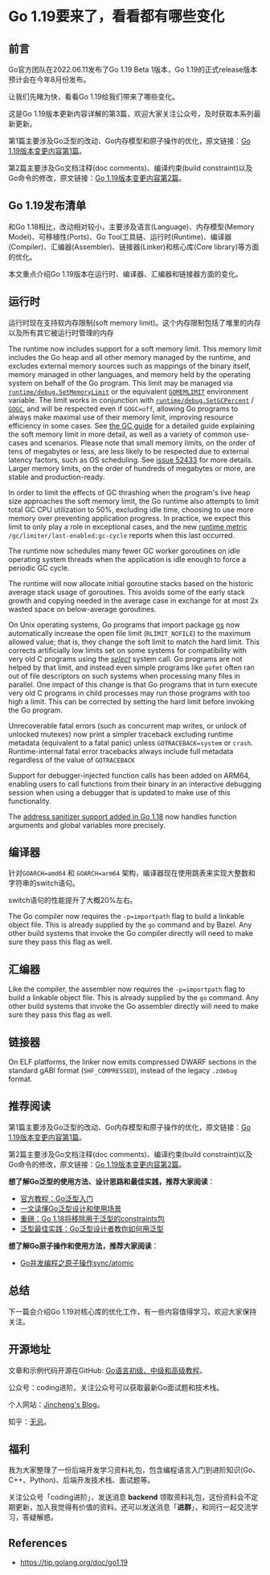 # Go 1.19要来了，看看都有哪些变化

## 前言

Go官方团队在2022.06.11发布了Go 1.19 Beta 1版本，Go 1.19的正式release版本预计会在今年8月份发布。

让我们先睹为快，看看Go 1.19给我们带来了哪些变化。

这是Go 1.19版本更新内容详解的第3篇，欢迎大家关注公众号，及时获取本系列最新更新。

第1篇主要涉及Go泛型的改动、Go内存模型和原子操作的优化，原文链接：[Go 1.19版本变更内容第1篇](https://mp.weixin.qq.com/s?__biz=Mzg2MTcwNjc1Mg==&mid=2247484179&idx=1&sn=215ea3f092460118b2bc975935015874&chksm=ce124c7cf965c56a7c310b1059683d065810bd18368669d3d42a6cbbb0370d1593979a63620c#rd)。

第2篇主要涉及Go文档注释(doc comments)、编译约束(build constraint)以及Go命令的修改，原文链接：[Go 1.19版本变更内容第2篇](https://mp.weixin.qq.com/s?__biz=Mzg2MTcwNjc1Mg==&mid=2247484188&idx=1&sn=c14bafb1f89b3b3f988452c5a5f32884&chksm=ce124c73f965c5651a688c42561b02e38253b60943c77a0a6ad7b45621b4296d9e1acd47de7a#rd)。

## Go 1.19发布清单

和Go 1.18相比，改动相对较小，主要涉及语言(Language)、内存模型(Memory Model)、可移植性(Ports)、Go Tool工具链、运行时(Runtime)、编译器(Compiler)、汇编器(Assembler)、链接器(Linker)和核心库(Core library)等方面的优化。

本文重点介绍Go 1.19版本在运行时、编译器、汇编器和链接器方面的变化。

## 运行时

运行时现在支持软内存限制(soft memory limit)。这个内存限制包括了堆里的内存以及所有其它被运行时管理的内存

The runtime now includes support for a soft memory limit. This memory limit includes the Go heap and all other memory managed by the runtime, and excludes external memory sources such as mappings of the binary itself, memory managed in other languages, and memory held by the operating system on behalf of the Go program. This limit may be managed via [`runtime/debug.SetMemoryLimit`](https://tip.golang.org/pkg/runtime/debug/#SetMemoryLimit) or the equivalent [`GOMEMLIMIT`](https://tip.golang.org/pkg/runtime/#hdr-Environment_Variables) environment variable. The limit works in conjunction with [`runtime/debug.SetGCPercent`](https://tip.golang.org/pkg/runtime/debug/#SetGCPercent) / [`GOGC`](https://tip.golang.org/pkg/runtime/#hdr-Environment_Variables), and will be respected even if `GOGC=off`, allowing Go programs to always make maximal use of their memory limit, improving resource efficiency in some cases. See [the GC guide](https://tip.golang.org/doc/gc-guide) for a detailed guide explaining the soft memory limit in more detail, as well as a variety of common use-cases and scenarios. Please note that small memory limits, on the order of tens of megabytes or less, are less likely to be respected due to external latency factors, such as OS scheduling. See [issue 52433](https://go.dev/issue/52433) for more details. Larger memory limits, on the order of hundreds of megabytes or more, are stable and production-ready.

In order to limit the effects of GC thrashing when the program's live heap size approaches the soft memory limit, the Go runtime also attempts to limit total GC CPU utilization to 50%, excluding idle time, choosing to use more memory over preventing application progress. In practice, we expect this limit to only play a role in exceptional cases, and the new [runtime metric](https://tip.golang.org/pkg/runtime/metrics/#hdr-Supported_metrics) `/gc/limiter/last-enabled:gc-cycle` reports when this last occurred.

The runtime now schedules many fewer GC worker goroutines on idle operating system threads when the application is idle enough to force a periodic GC cycle.

The runtime will now allocate initial goroutine stacks based on the historic average stack usage of goroutines. This avoids some of the early stack growth and copying needed in the average case in exchange for at most 2x wasted space on below-average goroutines.

On Unix operating systems, Go programs that import package [os](https://tip.golang.org/pkg/os/) now automatically increase the open file limit (`RLIMIT_NOFILE`) to the maximum allowed value; that is, they change the soft limit to match the hard limit. This corrects artificially low limits set on some systems for compatibility with very old C programs using the [*select*](https://en.wikipedia.org/wiki/Select_(Unix)) system call. Go programs are not helped by that limit, and instead even simple programs like `gofmt` often ran out of file descriptors on such systems when processing many files in parallel. One impact of this change is that Go programs that in turn execute very old C programs in child processes may run those programs with too high a limit. This can be corrected by setting the hard limit before invoking the Go program.

Unrecoverable fatal errors (such as concurrent map writes, or unlock of unlocked mutexes) now print a simpler traceback excluding runtime metadata (equivalent to a fatal panic) unless `GOTRACEBACK=system` or `crash`. Runtime-internal fatal error tracebacks always include full metadata regardless of the value of `GOTRACEBACK`

Support for debugger-injected function calls has been added on ARM64, enabling users to call functions from their binary in an interactive debugging session when using a debugger that is updated to make use of this functionality.

The [address sanitizer support added in Go 1.18](https://tip.golang.org/doc/go1.18#go-build-asan) now handles function arguments and global variables more precisely.

## 编译器

针对`GOARCH=amd64` 和 `GOARCH=arm64` 架构，编译器现在使用跳表来实现大整数和字符串的switch语句。

switch语句的性能提升了大概20%左右。

The Go compiler now requires the `-p=importpath` flag to build a linkable object file. This is already supplied by the `go` command and by Bazel. Any other build systems that invoke the Go compiler directly will need to make sure they pass this flag as well.

## 汇编器

Like the compiler, the assembler now requires the `-p=importpath` flag to build a linkable object file. This is already supplied by the `go` command. Any other build systems that invoke the Go assembler directly will need to make sure they pass this flag as well.

## 链接器

On ELF platforms, the linker now emits compressed DWARF sections in the standard gABI format (`SHF_COMPRESSED`), instead of the legacy `.zdebug` format.

## 推荐阅读

第1篇主要涉及Go泛型的改动、Go内存模型和原子操作的优化，原文链接：[Go 1.19版本变更内容第1篇](https://mp.weixin.qq.com/s?__biz=Mzg2MTcwNjc1Mg==&mid=2247484179&idx=1&sn=215ea3f092460118b2bc975935015874&chksm=ce124c7cf965c56a7c310b1059683d065810bd18368669d3d42a6cbbb0370d1593979a63620c#rd)。

第2篇主要涉及Go文档注释(doc comments)、编译约束(build constraint)以及Go命令的修改，原文链接：[Go 1.19版本变更内容第2篇](https://mp.weixin.qq.com/s?__biz=Mzg2MTcwNjc1Mg==&mid=2247484188&idx=1&sn=c14bafb1f89b3b3f988452c5a5f32884&chksm=ce124c73f965c5651a688c42561b02e38253b60943c77a0a6ad7b45621b4296d9e1acd47de7a#rd)。

**想了解Go泛型的使用方法、设计思路和最佳实践，推荐大家阅读**：

* [官方教程：Go泛型入门](https://mp.weixin.qq.com/s?__biz=Mzg2MTcwNjc1Mg==&mid=2247483720&idx=1&sn=57ec4877dfd364a59deacf1e74a4fb66&chksm=ce124e27f965c731432dcc89d1e0563cf84baaef482eaa068a91bee61f10cf85b433923b83b4&token=1782465473&lang=zh_CN#rd)
* [一文读懂Go泛型设计和使用场景](https://mp.weixin.qq.com/s?__biz=Mzg2MTcwNjc1Mg==&mid=2247483731&idx=1&sn=b2258b28e2f3c16b065a5a1b22c15b0d&chksm=ce124e3cf965c72a6a22e0ed15deda8238567407bbd7157a79753fc8b605727ab2153009493c&token=1782465473&lang=zh_CN#rd)
* [重磅：Go 1.18将移除用于泛型的constraints包](https://mp.weixin.qq.com/s?__biz=Mzg2MTcwNjc1Mg==&mid=2247483855&idx=1&sn=6ab4aeb140a1a08268dc8a0284a6f375&chksm=ce124ea0f965c7b6776061960d71e4ffb30484a82041f5b1d4786c4b49c4ffabc07a28b1cd48&token=1782465473&lang=zh_CN#rd)
* [泛型最佳实践：Go泛型设计者教你如何用泛型](https://mp.weixin.qq.com/s?__biz=Mzg2MTcwNjc1Mg==&mid=2247484015&idx=1&sn=576b2d8b84b3a8ce5bdd6952c2b84062&chksm=ce124d00f965c416b07dcb81c4dcb9cf75859b2787d4f00ec8c80b37ca42e58cc651420a3b33&token=1782465473&lang=zh_CN#rd)

**想了解Go原子操作和使用方法，推荐大家阅读**：

* [Go并发编程之原子操作sync/atomic](https://mp.weixin.qq.com/s?__biz=Mzg2MTcwNjc1Mg==&mid=2247484082&idx=1&sn=934787c9829391ba743bd611818ad0e2&chksm=ce124dddf965c4cb7d0f2d9d001ab4b7d949fbe87c4c8b7ee8d7498946824ec9aa6581cfe986&token=1782465473&lang=zh_CN#rd)



## 总结

下一篇会介绍Go 1.19对核心库的优化工作，有一些内容值得学习，欢迎大家保持关注。



## 开源地址

文章和示例代码开源在GitHub: [Go语言初级、中级和高级教程](https://github.com/jincheng9/go-tutorial)。

公众号：coding进阶。关注公众号可以获取最新Go面试题和技术栈。

个人网站：[Jincheng's Blog](https://jincheng9.github.io/)。

知乎：[无忌](https://www.zhihu.com/people/thucuhkwuji)。



## 福利

我为大家整理了一份后端开发学习资料礼包，包含编程语言入门到进阶知识(Go、C++、Python)、后端开发技术栈、面试题等。

关注公众号「coding进阶」，发送消息 **backend** 领取资料礼包，这份资料会不定期更新，加入我觉得有价值的资料。还可以发送消息「**进群**」，和同行一起交流学习，答疑解惑。



## References

* https://tip.golang.org/doc/go1.19